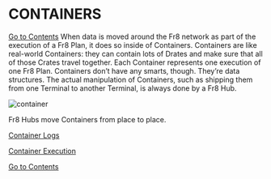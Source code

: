 # CONTAINERS

[Go to Contents](https://github.com/Fr8org/Fr8Core.NET/blob/master/README.md) 
When data is moved around the Fr8 network as part of the execution of a Fr8 Plan, it does so inside of Containers. Containers are like real-world Containers:  they can contain lots of Drates and make sure that all of those Crates travel together. Each Container represents one execution of one Fr8 Plan.  Containers don’t have any smarts, though. They’re data structures. The actual manipulation of Containers, such as shipping them from one Terminal to another Terminal, is always done by a Fr8 Hub.

![container](https://github.com/Fr8org/Fr8Core.NET/blob/master/img/Containers_Container.png)

Fr8 Hubs move Containers from place to place.

[Container Logs](https://github.com/Fr8org/Fr8Core.NET/blob/master/ForDevelopers/Objects/ContainerLog.md)  

[Container Execution](https://github.com/Fr8org/Fr8Core.NET/blob/master/ForDevelopers/Objects/ContainerExecution.md)  

[Go to Contents](https://github.com/Fr8org/Fr8Core.NET/blob/master/README.md) 
